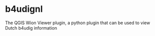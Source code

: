b4udignl
========

The QGIS Wion Viewer plugin, a python plugin that can be used to view Dutch b4udig information
